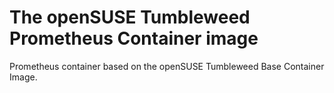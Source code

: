 # The openSUSE Tumbleweed Prometheus Container image

Prometheus container based on the openSUSE Tumbleweed Base Container Image.
